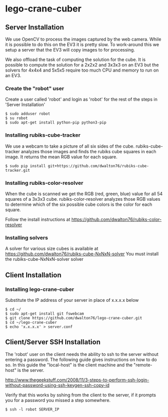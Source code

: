 # lego-crane-cuber

## Server Installation
We use OpenCV to process the images captured by the web camera.  While it
is possible to do this on the EV3 it is pretty slow.  To work-around this we
setup a server that the EV3 will copy images to for processing.

We also offload the task of computing the solution for the cube. It is possible
to compute the solution for a 2x2x2 and 3x3x3 on an EV3 but the solvers for 4x4x4
and 5x5x5 require too much CPU and memory to run on an EV3.

### Create the "robot" user
Create a user called 'robot' and login as 'robot' for the rest of the
steps in 'Server Installation'
```
$ sudo adduser robot
$ su robot
$ sudo apt-get install python-pip python3-pip
```

### Installing rubiks-cube-tracker
We use a webcam to take a picture of all six sides of the cube. rubiks-cube-tracker
analyzes those images and finds the rubiks cube squares in each image. It returns
the mean RGB value for each square.
```
$ sudo pip install git+https://github.com/dwalton76/rubiks-cube-tracker.git

```

### Installing rubiks-color-resolver
When the cube is scanned we get the RGB (red, green, blue) value for
all 54 squares of a 3x3x3 cube.  rubiks-color-resolver analyzes those RGB
values to determine which of the six possible cube colors is the color for
each square.

Follow the install instructions at https://github.com/dwalton76/rubiks-color-resolver

### Installing solvers
A solver for various size cubes is available at https://github.com/dwalton76/rubiks-cube-NxNxN-solver
You must install the rubiks-cube-NxNxN-solver solver


## Client Installation
### Installing lego-crane-cuber
Substitute the IP address of your server in place of x.x.x.x below
```
$ cd ~/
$ sudo apt-get install git fswebcam
$ git clone https://github.com/dwalton76/lego-crane-cuber.git
$ cd ~/lego-crane-cuber
$ echo 'x.x.x.x' > server.conf
```

## Client/Server SSH Installation
The 'robot' user on the client needs the ability to ssh to the server without
entering a password.  The following guide gives instructions on how to do so.
In this guide the "local-host" is the client machine and the "remote-host"
is the server.

http://www.thegeekstuff.com/2008/11/3-steps-to-perform-ssh-login-without-password-using-ssh-keygen-ssh-copy-id

Verify that this works by sshing from the client to the server, if it prompts
you for a password you missed a step somewhere.
```
$ ssh -l robot SERVER_IP
```
